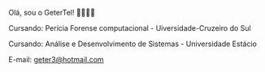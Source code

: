 Olá, sou o GeterTel! 👋🎼🎵🎶


Cursando: Perícia Forense computacional - Uiversidade-Cruzeiro do Sul 

Cursando: Análise e Desenvolvimento de Sistemas - Universidade Estácio

E-mail: geter3@hotmail.com 
